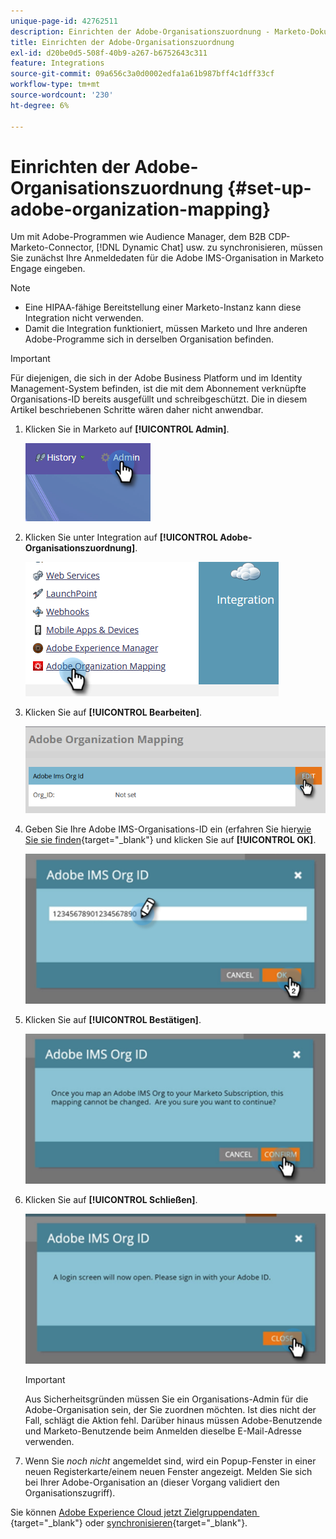 ```yaml
---
unique-page-id: 42762511
description: Einrichten der Adobe-Organisationszuordnung - Marketo-Dokumente - Produktdokumentation
title: Einrichten der Adobe-Organisationszuordnung
exl-id: d20be0d5-508f-40b9-a267-b6752643c311
feature: Integrations
source-git-commit: 09a656c3a0d0002edfa1a61b987bff4c1dff33cf
workflow-type: tm+mt
source-wordcount: '230'
ht-degree: 6%

---
```


# Einrichten der Adobe-Organisationszuordnung {#set-up-adobe-organization-mapping}

Um mit Adobe-Programmen wie Audience Manager, dem B2B CDP-Marketo-Connector, [!DNL Dynamic Chat] usw. zu synchronisieren, müssen Sie zunächst Ihre Anmeldedaten für die Adobe IMS-Organisation in Marketo Engage eingeben.

>[!NOTE]
>
>* Eine HIPAA-fähige Bereitstellung einer Marketo-Instanz kann diese Integration nicht verwenden.
>* Damit die Integration funktioniert, müssen Marketo und Ihre anderen Adobe-Programme sich in derselben Organisation befinden.

>[!IMPORTANT]
>
>Für diejenigen, die sich in der Adobe Business Platform und im Identity Management-System befinden, ist die mit dem Abonnement verknüpfte Organisations-ID bereits ausgefüllt und schreibgeschützt. Die in diesem Artikel beschriebenen Schritte wären daher nicht anwendbar.

1. Klicken Sie in Marketo auf **[!UICONTROL Admin]**.

   ![](assets/set-up-adobe-experience-cloud-audience-sharing-1.png)

1. Klicken Sie unter Integration auf **[!UICONTROL Adobe-Organisationszuordnung]**.

   ![](assets/set-up-adobe-experience-cloud-audience-sharing-2.png)

1. Klicken Sie auf **[!UICONTROL Bearbeiten]**.

   ![](assets/set-up-adobe-experience-cloud-audience-sharing-3.png)

1. Geben Sie Ihre Adobe IMS-Organisations-ID ein (erfahren Sie hier[&#x200B; wie Sie sie finden](https://experienceleague.adobe.com/docs/control-panel/using/faq.html?lang=de){target="_blank"} und klicken Sie auf **[!UICONTROL OK]**.

   ![](assets/set-up-adobe-experience-cloud-audience-sharing-4.png)

1. Klicken Sie auf **[!UICONTROL Bestätigen]**.

   ![](assets/set-up-adobe-experience-cloud-audience-sharing-5.png)

1. Klicken Sie auf **[!UICONTROL Schließen]**.

   ![](assets/set-up-adobe-experience-cloud-audience-sharing-6.png)

   >[!IMPORTANT]
   >
   >Aus Sicherheitsgründen müssen Sie ein Organisations-Admin für die Adobe-Organisation sein, der Sie zuordnen möchten. Ist dies nicht der Fall, schlägt die Aktion fehl. Darüber hinaus müssen Adobe-Benutzende und Marketo-Benutzende beim Anmelden dieselbe E-Mail-Adresse verwenden.

1. Wenn Sie _noch nicht_ angemeldet sind, wird ein Popup-Fenster in einer neuen Registerkarte/einem neuen Fenster angezeigt. Melden Sie sich bei Ihrer Adobe-Organisation an (dieser Vorgang validiert den Organisationszugriff).

Sie können [&#x200B; Adobe Experience Cloud jetzt Zielgruppendaten &#x200B;](/help/marketo/product-docs/core-marketo-concepts/smart-lists-and-static-lists/static-lists/send-a-list-to-adobe-experience-cloud.md){target="_blank"} oder [synchronisieren](/help/marketo/product-docs/adobe-experience-cloud-integrations/sync-an-audience-from-adobe-experience-cloud.md){target="_blank"}.
